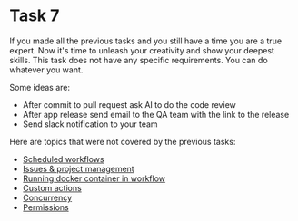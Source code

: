 # Task 7

If you made all the previous tasks and you still have a time you are a true expert. Now it's time to unleash your creativity and show your deepest skills. This task does not have any specific requirements. You can do whatever you want.

Some ideas are:
- After commit to pull request ask AI to do the code review
- After app release send email to the QA team with the link to the release
- Send slack notification to your team

Here are topics that were not covered by the previous tasks:
- [Scheduled workflows](https://docs.github.com/en/actions/using-workflows/events-that-trigger-workflows#schedule)
- [Issues & project management](https://docs.github.com/en/actions/managing-issues-and-pull-requests/using-github-actions-for-project-management)
- [Running docker container in workflow](https://docs.github.com/en/actions/using-containerized-services/about-service-containers)
- [Custom actions](https://docs.github.com/en/actions/creating-actions/about-custom-actions)
- [Concurrency](https://docs.github.com/en/actions/using-jobs/using-concurrency)
- [Permissions](https://docs.github.com/en/actions/using-jobs/assigning-permissions-to-jobs)